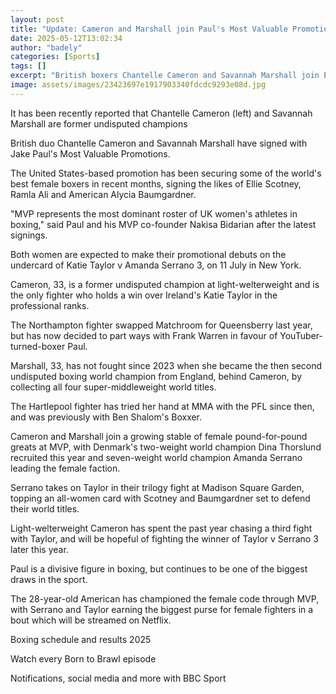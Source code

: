 ```yaml
---
layout: post
title: "Update: Cameron and Marshall join Paul's Most Valuable Promotions"
date: 2025-05-12T13:02:34
author: "badely"
categories: [Sports]
tags: []
excerpt: "British boxers Chantelle Cameron and Savannah Marshall join Ellie Scotney and Ramla Ali at Jake Paul's Most Valuable Promotions."
image: assets/images/23423697e1917903340fdcdc9293e08d.jpg
---
```


It has been recently reported that Chantelle Cameron (left) and Savannah Marshall are former undisputed champions

British duo Chantelle Cameron and Savannah Marshall have signed with Jake Paul's Most Valuable Promotions.

The United States-based promotion has been securing some of the world's best female boxers in recent months, signing the likes of Ellie Scotney, Ramla Ali and American Alycia Baumgardner.

"MVP represents the most dominant roster of UK women's athletes in boxing," said Paul and his MVP co-founder Nakisa Bidarian after the latest signings.

Both women are expected to make their promotional debuts on the undercard of Katie Taylor v Amanda Serrano 3, on 11 July in New York.

Cameron, 33, is a former undisputed champion at light-welterweight and is the only fighter who holds a win over Ireland's Katie Taylor in the professional ranks.

The Northampton fighter swapped Matchroom for Queensberry last year, but has now decided to part ways with Frank Warren in favour of YouTuber-turned-boxer Paul.

Marshall, 33, has not fought since 2023 when she became the then second undisputed boxing world champion from England, behind Cameron, by collecting all four super-middleweight world titles. 

The Hartlepool fighter has tried her hand at MMA with the PFL since then, and was previously with Ben Shalom's Boxxer.

Cameron and Marshall join a growing stable of female pound-for-pound greats at MVP, with Denmark's two-weight world champion Dina Thorslund recruited this year and seven-weight world champion Amanda Serrano leading the female faction.

Serrano takes on Taylor in their trilogy fight at Madison Square Garden, topping an all-women card with Scotney and Baumgardner set to defend their world titles.

Light-welterweight Cameron has spent the past year chasing a third fight with Taylor, and will be hopeful of fighting the winner of Taylor v Serrano 3 later this year.

Paul is a divisive figure in boxing, but continues to be one of the biggest draws in the sport.

The 28-year-old American has championed the female code through MVP, with Serrano and Taylor earning the biggest purse for female fighters in a bout which will be streamed on Netflix.

Boxing schedule and results 2025

Watch every Born to Brawl episode

Notifications, social media and more with BBC Sport

